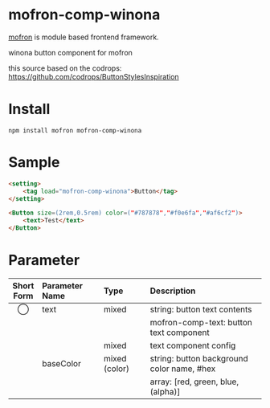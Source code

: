# mofron-comp-winona
[mofron](https://mofron.github.io/mofron/) is module based frontend framework.

winona button component for mofron

this source based on the codrops: https://github.com/codrops/ButtonStylesInspiration


# Install
```
npm install mofron mofron-comp-winona
```

# Sample
```html
<setting>
    <tag load="mofron-comp-winona">Button</tag>
</setting>

<Button size=(2rem,0.5rem) color=("#787878","#f0e6fa","#af6cf2")>
    <text>Test</text>
</Button>
```

# Parameter

| Short<br>Form | Parameter Name | Type | Description |
|:-------------:|:---------------|:-----|:------------|
| ◯  | text | mixed | string: button text contents |
| | | | mofron-comp-text: button text component |
| | | mixed | text component config |
| | baseColor | mixed (color) | string: button background color name, #hex |
| | | | array: [red, green, blue, (alpha)] |

